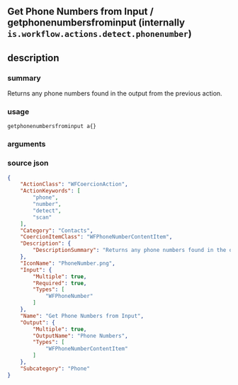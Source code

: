
## Get Phone Numbers from Input / getphonenumbersfrominput (internally `is.workflow.actions.detect.phonenumber`)



## description
### summary
Returns any phone numbers found in the output from the previous action.


### usage
`getphonenumbersfrominput a{}`

### arguments


### source json

```json
{
	"ActionClass": "WFCoercionAction",
	"ActionKeywords": [
		"phone",
		"number",
		"detect",
		"scan"
	],
	"Category": "Contacts",
	"CoercionItemClass": "WFPhoneNumberContentItem",
	"Description": {
		"DescriptionSummary": "Returns any phone numbers found in the output from the previous action."
	},
	"IconName": "PhoneNumber.png",
	"Input": {
		"Multiple": true,
		"Required": true,
		"Types": [
			"WFPhoneNumber"
		]
	},
	"Name": "Get Phone Numbers from Input",
	"Output": {
		"Multiple": true,
		"OutputName": "Phone Numbers",
		"Types": [
			"WFPhoneNumberContentItem"
		]
	},
	"Subcategory": "Phone"
}
```

